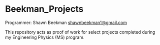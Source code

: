 # Beekman_Projects
Programmer: Shawn Beekman <shawnbeekman1@gmail.com>

This repository acts as proof of work for select projects completed during my Engineering Physics (MS) program.
